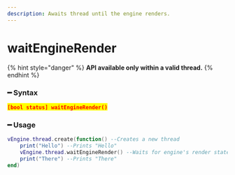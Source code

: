```yaml
---
description: Awaits thread until the engine renders.
---
```


# waitEngineRender

{% hint style="danger" %}
**API available only within a valid thread.**
{% endhint %}

### ━ Syntax

<mark style="color:red;">**`[bool status] waitEngineRender()`**</mark>

### ━ Usage

```lua
vEngine.thread.create(function() --Creates a new thread
    print("Hello") --Prints "Hello"
    vEngine.thread.waitEngineRender() --Waits for engine's render state
    print("There") --Prints "There"
end)
```